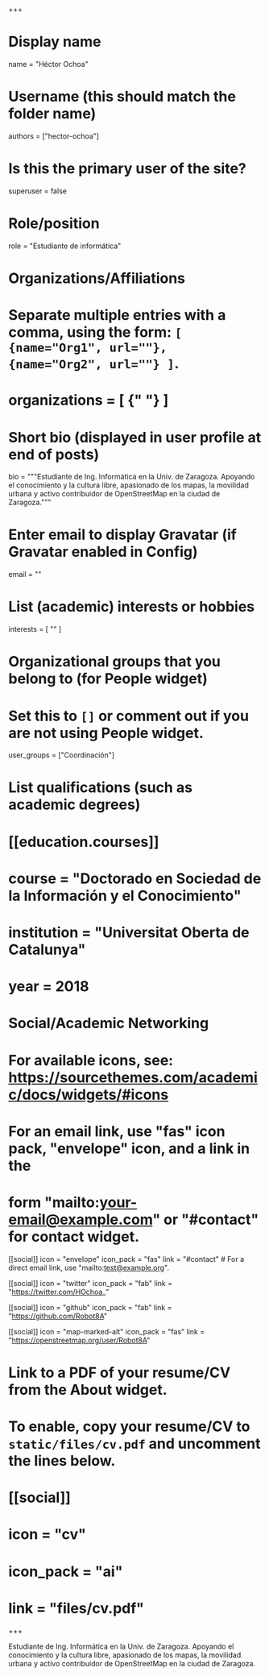 +++
# Display name
name = "Héctor Ochoa"

# Username (this should match the folder name)
authors = ["hector-ochoa"]

# Is this the primary user of the site?
superuser = false

# Role/position
role = "Estudiante de informática"

# Organizations/Affiliations
#   Separate multiple entries with a comma, using the form: `[ {name="Org1", url=""}, {name="Org2", url=""} ]`.
# organizations = [ {" "} ]

# Short bio (displayed in user profile at end of posts)
bio = """Estudiante de Ing. Informática en la Univ. de Zaragoza. Apoyando el conocimiento y la cultura libre, apasionado de los mapas, la movilidad urbana y activo contribuidor de OpenStreetMap en la ciudad de Zaragoza."""

# Enter email to display Gravatar (if Gravatar enabled in Config)
email = ""

# List (academic) interests or hobbies
interests = [
  ""
]

# Organizational groups that you belong to (for People widget)
#   Set this to `[]` or comment out if you are not using People widget.
user_groups = ["Coordinación"]

# List qualifications (such as academic degrees)
# [[education.courses]]
#   course = "Doctorado en Sociedad de la Información y el Conocimiento"
#   institution = "Universitat Oberta de Catalunya"
#   year = 2018

# Social/Academic Networking
# For available icons, see: https://sourcethemes.com/academic/docs/widgets/#icons
#   For an email link, use "fas" icon pack, "envelope" icon, and a link in the
#   form "mailto:your-email@example.com" or "#contact" for contact widget.

[[social]]
  icon = "envelope"
  icon_pack = "fas"
  link = "#contact"  # For a direct email link, use "mailto:test@example.org".

[[social]]
  icon = "twitter"
  icon_pack = "fab"
  link = "https://twitter.com/HOchoa_"

[[social]]
  icon = "github"
  icon_pack = "fab"
  link = "https://github.com/Robot8A"

[[social]]
  icon = "map-marked-alt"
  icon_pack = "fas"
  link = "https://openstreetmap.org/user/Robot8A"

# Link to a PDF of your resume/CV from the About widget.
# To enable, copy your resume/CV to `static/files/cv.pdf` and uncomment the lines below.
# [[social]]
#   icon = "cv"
#   icon_pack = "ai"
#   link = "files/cv.pdf"

+++

Estudiante de Ing. Informática en la Univ. de Zaragoza. Apoyando el conocimiento y la cultura libre, apasionado de los mapas, la movilidad urbana y activo contribuidor de OpenStreetMap en la ciudad de Zaragoza.
